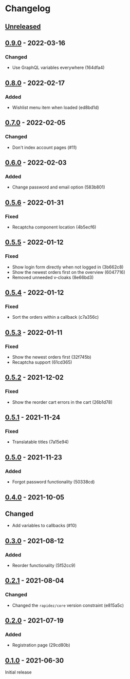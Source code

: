 # Changelog

## [Unreleased](https://github.com/org/repo/compare/0.9.0...master)

## [0.9.0](https://github.com/org/repo/compare/0.8.0...0.9.0) - 2022-03-16

### Changed

- Use GraphQL variables everywhere (164dfa4)

## [0.8.0](https://github.com/org/repo/compare/0.7.0...0.8.0) - 2022-02-17

### Added

- Wishlist menu item when loaded (ed8bd1d)

## [0.7.0](https://github.com/org/repo/compare/0.6.0...0.7.0) - 2022-02-05

### Changed

- Don't index account pages (#11)

## [0.6.0](https://github.com/org/repo/compare/0.5.6...0.6.0) - 2022-02-03

### Added

- Change password and email option (583b801)

## [0.5.6](https://github.com/org/repo/compare/0.5.5...0.5.6) - 2022-01-31

### Fixed

- Recaptcha component location (4b5ecf6)

## [0.5.5](https://github.com/org/repo/compare/0.5.4...0.5.5) - 2022-01-12

### Fixed

- Show login form directly when not logged in (3b662c8)
- Show the newest orders first on the overview (6047716)
- Removed unneeded v-cloaks (8e66bd3)

## [0.5.4](https://github.com/org/repo/compare/0.5.3...0.5.4) - 2022-01-12

### Fixed

- Sort the orders within a callback (c7a356c)

## [0.5.3](https://github.com/org/repo/compare/0.5.2...0.5.3) - 2022-01-11

### Fixed

- Show the newest orders first (32f745b)
- Recaptcha support (61cd365)

## [0.5.2](https://github.com/org/repo/compare/0.5.1...0.5.2) - 2021-12-02

### Fixed

- Show the reorder cart errors in the cart (26b1d78)

## [0.5.1](https://github.com/org/repo/compare/0.5.0...0.5.1) - 2021-11-24

### Fixed

- Translatable titles (7a15e94)

## [0.5.0](https://github.com/org/repo/compare/0.4.0...0.5.0) - 2021-11-23

### Added

- Forgot password functionality (50338cd)

## [0.4.0](https://github.com/org/repo/compare/0.3.0...0.4.0) - 2021-10-05

## Changed

- Add variables to callbacks (#10)

## [0.3.0](https://github.com/org/repo/compare/0.2.1...0.3.0) - 2021-08-12

### Added

- Reorder functionality (5f52cc9)

## [0.2.1](https://github.com/org/repo/compare/0.2.0...0.2.1) - 2021-08-04

### Changed

- Changed the `rapidez/core` version constraint (e815a5c)

## [0.2.0](https://github.com/org/repo/compare/0.1.0...0.2.0) - 2021-07-19

### Added

- Registration page (29cd80b)

## [0.1.0](https://github.com/org/repo/compare/cf113ef3189cd7f0ece95f8c2fdf4d40cd3551f0...0.1.0) - 2021-06-30

Initial release


